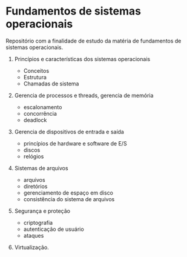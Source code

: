 # Fundamentos de sistemas operacionais

Repositório com a finalidade de estudo da matéria de fundamentos de sistemas operacionais.

1. Princípios e características dos sistemas operacionais
    - Conceitos
    - Estrutura
    - Chamadas de sistema

2. Gerencia de processos e threads, gerencia de memória
    - escalonamento
    - concorrência
    - deadlock

3. Gerencia de dispositivos de entrada e saída
    - princípios de hardware e software de E/S
    - discos
    - relógios

4. Sistemas de arquivos
    - arquivos
    - diretórios
    - gerenciamento de espaço em disco
    - consistência do sistema de arquivos

5. Segurança e proteção
    - criptografia
    - autenticação de usuário
    - ataques
 
6. Virtualização.

